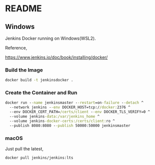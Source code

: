 # README

## Windows

Jenkins Docker running on Windows(WSL2).

Reference,

<https://www.jenkins.io/doc/book/installing/docker/>

### Build the Image

```bat
docker build -t jenkinsdocker .
```

### Create the Container and Run

```bat
docker run --name jenkinsmaster --restart=on-failure --detach ^
  --network jenkins --env DOCKER_HOST=tcp://docker:2376 ^
  --env DOCKER_CERT_PATH=/certs/client --env DOCKER_TLS_VERIFY=0 ^
  --volume jenkins-data:/var/jenkins_home ^
  --volume jenkins-docker-certs:/certs/client:ro ^
  --publish 8080:8080 --publish 50000:50000 jenkinsmaster
```

### macOS

Just pull the latest,

```bash
docker pull jenkins/jenkins:lts
```
